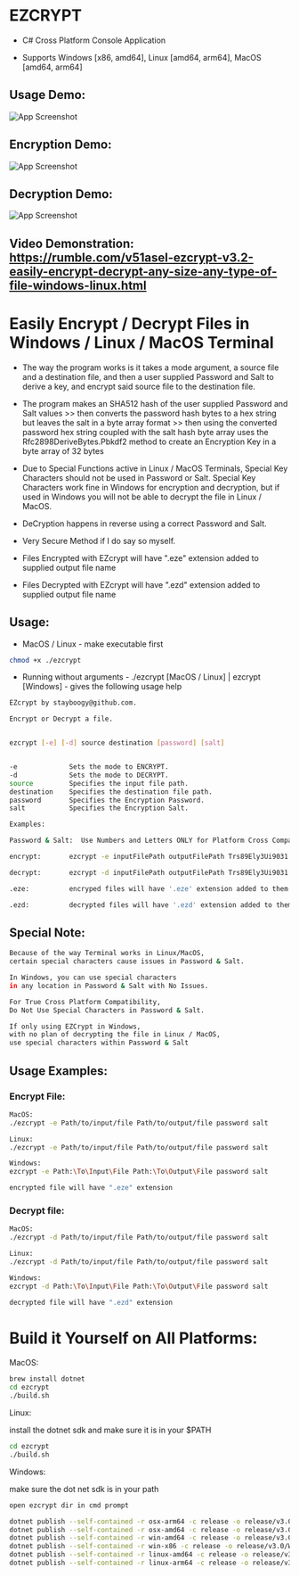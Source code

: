 # EZCRYPT


- C# Cross Platform Console Application 



- Supports Windows [x86, amd64], Linux [amd64, arm64], MacOS [amd64, arm64]

  
## Usage Demo:
![App Screenshot](https://github.com/stayboogy/stayboogy_ezcrypt/blob/b3f04ea523573140b7e340bfc4d3e9a4548ad02f/ezcrypt/media/one.gif)


## Encryption Demo:
![App Screenshot](https://github.com/stayboogy/stayboogy_ezcrypt/blob/b3f04ea523573140b7e340bfc4d3e9a4548ad02f/ezcrypt/media/two.gif)


## Decryption Demo:
![App Screenshot](https://github.com/stayboogy/stayboogy_ezcrypt/blob/b3f04ea523573140b7e340bfc4d3e9a4548ad02f/ezcrypt/media/three.gif)


## Video Demonstration:  https://rumble.com/v51asel-ezcrypt-v3.2-easily-encrypt-decrypt-any-size-any-type-of-file-windows-linux.html


# Easily Encrypt / Decrypt Files in Windows / Linux / MacOS Terminal

- The way the program works is it takes a mode argument, a source file and a destination file, and then a user supplied Password and Salt to derive a key, and encrypt said source file to the destination file.

- The program makes an SHA512 hash of the user supplied Password and Salt values >> then converts the password hash bytes to a hex string but leaves the salt in a byte array format >> then using the converted password hex string coupled with the salt hash byte array uses the Rfc2898DeriveBytes.Pbkdf2 method to create an Encryption Key in a byte array of 32 bytes

- Due to Special Functions active in Linux / MacOS Terminals, Special Key Characters should not be used in Password or Salt. Special Key Characters work fine in Windows for encryption and decryption, but if used in Windows you will not be able to decrypt the file in Linux / MacOS.

- DeCryption happens in reverse using a correct Password and Salt.

- Very Secure Method if I do say so myself.

- Files Encrypted with EZcrypt will have ".eze" extension added to supplied output file name

- Files Decrypted with EZcrypt will have ".ezd" extension added to supplied output file name

  

## Usage:

- MacOS / Linux - make executable first
```sh
chmod +x ./ezcrypt
```


- Running without arguments - ./ezcrypt [MacOS / Linux] | ezcrypt [Windows] - gives the following usage help
```sh
EZcrypt by stayboogy@github.com.

Encrypt or Decrypt a file.


ezcrypt [-e] [-d] source destination [password] [salt]


-e             Sets the mode to ENCRYPT.
-d             Sets the mode to DECRYPT.
source         Specifies the input file path.
destination    Specifies the destination file path.
password       Specifies the Encryption Password.
salt           Specifies the Encryption Salt.

Examples:

Password & Salt:  Use Numbers and Letters ONLY for Platform Cross Compatibility

encrypt:       ezcrypt -e inputFilePath outputFilePath Trs89Ely3Ui9031 89073ey38Y6uwq90bn

decrypt:       ezcrypt -d inputFilePath outputFilePath Trs89Ely3Ui9031 89073ey38Y6uwq90bn

.eze:          encryped files will have '.eze' extension added to them

.ezd:          decrypted files will have '.ezd' extension added to them
```


## Special Note:

```sh
Because of the way Terminal works in Linux/MacOS,
certain special characters cause issues in Password & Salt.

In Windows, you can use special characters
in any location in Password & Salt with No Issues.

For True Cross Platform Compatibility,
Do Not Use Special Characters in Password & Salt.

If only using EZCrypt in Windows,
with no plan of decrypting the file in Linux / MacOS,
use special characters within Password & Salt
```


## Usage Examples:

### Encrypt File:

```sh
MacOS:
./ezcrypt -e Path/to/input/file Path/to/output/file password salt

Linux:
./ezcrypt -e Path/to/input/file Path/to/output/file password salt

Windows:
ezcrypt -e Path:\To\Input\File Path:\To\Output\File password salt

encrypted file will have ".eze" extension
```

### Decrypt file:

```sh
MacOS:
./ezcrypt -d Path/to/input/file Path/to/output/file password salt

Linux:
./ezcrypt -d Path/to/input/file Path/to/output/file password salt

Windows:
ezcrypt -d Path:\To\Input\File Path:\To\Output\File password salt

decrypted file will have ".ezd" extension
```


# Build it Yourself on All Platforms:

MacOS:

```sh
brew install dotnet
cd ezcrypt
./build.sh
```

Linux:

install the dotnet sdk and make sure it is in your $PATH
```sh
cd ezcrypt
./build.sh
```

Windows:

make sure the dot net sdk is in your path
```sh
open ezcrypt dir in cmd prompt

dotnet publish --self-contained -r osx-arm64 -c release -o release/v3.0/MacOS/arm64 -p:PublishSingleFile=true
dotnet publish --self-contained -r osx-amd64 -c release -o release/v3.0/MacOS/amd64 -p:PublishSingleFile=true
dotnet publish --self-contained -r win-amd64 -c release -o release/v3.0/Windows/amd64 -p:PublishSingleFile=true
dotnet publish --self-contained -r win-x86 -c release -o release/v3.0/Windows/i386 -p:PublishSingleFile=true
dotnet publish --self-contained -r linux-amd64 -c release -o release/v3.0/Linux/amd64 -p:PublishSingleFile=true
dotnet publish --self-contained -r linux-arm64 -c release -o release/v3.0/Linux/arm64 -p:PublishSingleFile=true
```
